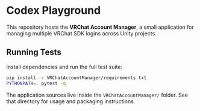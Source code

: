 # Codex Playground

This repository hosts the **VRChat Account Manager**, a small application for managing multiple VRChat SDK logins across Unity projects.

## Running Tests

Install dependencies and run the full test suite:

```bash
pip install -r VRChatAccountManager/requirements.txt
PYTHONPATH=. pytest -q
```

The application sources live inside the `VRChatAccountManager/` folder. See that directory for usage and packaging instructions.
